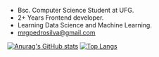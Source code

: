 - Bsc. Computer Science Student at UFG.  
- 2+ Years Frontend developer.  
- Learning Data Science and Machine Learning.   
- mrgpedrosilva@gmail.com  
  
<!---
mrpedro567/mrpedro567 is a ✨ special ✨ repository because its `README.md` (this file) appears on your GitHub profile.
You can click the Preview link to take a look at your changes.
--->
[![Anurag's GitHub stats](https://github-readme-stats.vercel.app/api?username=mrpedro567&theme=dracula&count_private=true&)](https://github.com/anuraghazra/github-readme-stats)
[![Top Langs](https://github-readme-stats.vercel.app/api/top-langs/?username=mrpedro567&layout=compact)](https://github.com/anuraghazra/github-readme-stats)

